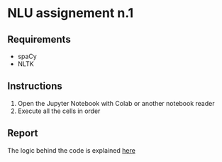 # NLU assignement n.1
## Requirements
- spaCy
- NLTK
## Instructions
1. Open the Jupyter Notebook with Colab or another notebook reader
2. Execute all the cells in order
## Report
The logic behind the code is explained [here](report.md)
